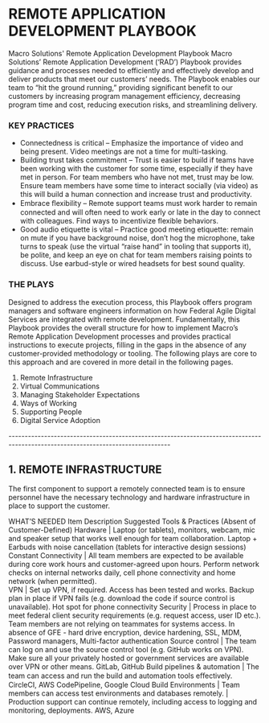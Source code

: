 # REMOTE APPLICATION DEVELOPMENT PLAYBOOK
Macro Solutions' Remote Application Development Playbook
Macro Solutions’ Remote Application Development (‘RAD’) Playbook provides guidance and processes needed to efficiently and effectively develop and deliver products that meet our customers’ needs. The Playbook enables our team to “hit the ground running,” providing significant benefit to our customers by increasing program management efficiency, decreasing program time and cost, reducing execution risks, and streamlining delivery.

### KEY PRACTICES

- Connectedness is critical – Emphasize the importance of video and being present.  Video meetings are not a time for multi-tasking.
- Building trust takes commitment – Trust is easier to build if teams have been working with the customer for some time, especially if they have met in person. For team members who have not met, trust may be low. Ensure team members have some time to interact socially (via video) as this will build a human connection and increase trust and productivity.
- Embrace ﬂexibility – Remote support teams must work harder to remain connected and will often need to work early or late in the day to connect with colleagues. Find ways to incentivize flexible behaviors.
- Good audio etiquette is vital – Practice good meeting etiquette: remain on mute if you have background noise, don’t hog the microphone, take turns to speak (use the virtual “raise hand” in tooling that supports it), be polite, and keep an eye on chat for team members raising points to discuss.  Use earbud-style or wired headsets for best sound quality.

### THE PLAYS

Designed to address the execution process, this Playbook offers program managers and software engineers information on how Federal Agile Digital Services are integrated with remote development. Fundamentally, this Playbook provides the overall structure for how to implement Macro’s Remote Application Development processes and provides practical instructions to execute projects, filling in the gaps in the absence of any customer-provided methodology or tooling. The following plays are core to this approach and are covered in more detail in the following pages.

1.	Remote Infrastructure
2.	Virtual Communications
3.	Managing Stakeholder Expectations
4.	Ways of Working
5.	Supporting People
6.	Digital Service Adoption

*--------------------------------------------------------------------------------------------------------------------------------*

## 1. REMOTE INFRASTRUCTURE
The first component to support a remotely connected team is to ensure personnel have the necessary technology and hardware infrastructure in place to support the customer.

WHAT’S NEEDED
Item	Description	Suggested Tools & Practices (Absent of Customer-Defined)
Hardware	|	Laptop (or tablets), monitors, webcam, mic and speaker setup that works well enough for team collaboration.	Laptop + Earbuds with noise cancellation (tablets for interactive design sessions)
Constant Connectivity	|	All team members are expected to be available during core work hours and customer-agreed upon hours. Perform network checks on internal networks daily, cell phone connectivity and home network (when permitted). 	
VPN	|	Set up VPN, if required. Access has been tested and works. Backup plan in place if VPN fails (e.g. download the code if source control is unavailable).	Hot spot for phone connectivity
Security	|	Process in place to meet federal client security requirements (e.g. request access, user ID etc.). Team members are not relying on teammates for systems access.	In absence of GFE - hard drive encryption, device hardening, SSL, MDM, Password managers, Multi-factor authentication
Source control	|	The team can log on and use the source control tool (e.g. GitHub works on VPN). Make sure all your privately hosted or government services are available over VPN or other means.	GitLab, GitHub
Build pipelines & automation	|	The team can access and run the build and automation tools eﬀectively.	CircleCI, AWS CodePipeline, Google Cloud Build
Environments	|	Team members can access test environments and databases remotely.
|	Production support can continue remotely, including access to logging and monitoring, deployments.	AWS, Azure
